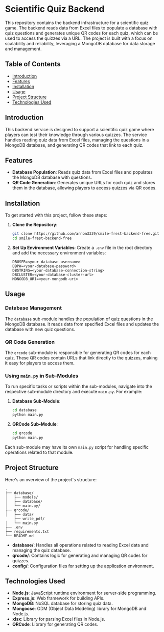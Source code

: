 
# Scientific Quiz Backend

This repository contains the backend infrastructure for a scientific quiz game. The backend reads data from Excel files to populate a database with quiz questions and generates unique QR codes for each quiz, which can be used to access the quizzes via a URL. The project is built with a focus on scalability and reliability, leveraging a MongoDB database for data storage and management.

## Table of Contents

- [Introduction](#introduction)
- [Features](#features)
- [Installation](#installation)
- [Usage](#usage)
- [Project Structure](#project-structure)
- [Technologies Used](#technologies-used)

## Introduction

This backend service is designed to support a scientific quiz game where players can test their knowledge through various quizzes. The service handles reading quiz data from Excel files, managing the questions in a MongoDB database, and generating QR codes that link to each quiz.

## Features

- **Database Population**: Reads quiz data from Excel files and populates the MongoDB database with questions.
- **QR Code Generation**: Generates unique URLs for each quiz and stores them in the database, allowing players to access quizzes via QR codes.

## Installation

To get started with this project, follow these steps:

1. **Clone the Repository**:
    ```bash
    git clone https://github.com/arnon3339/smile-frest-backend-free.git
    cd smile-frest-backend-free
    ```

2. **Set Up Environment Variables**:
   Create a `.env` file in the root directory and add the necessary environment variables:
    ```
    DBUSER=<your-database-username>
    DBPW=<your-database-password>
    DBSTRING=<your-database-connection-string>
    DBCLUSTER=<your-database-cluster-url>
    MONGODB_URI=<your-mongodb-uri>
    ```
## Usage

### Database Management

The `database` sub-module handles the population of quiz questions in the MongoDB database. It reads data from specified Excel files and updates the database with new quiz questions.

### QR Code Generation

The `qrcode` sub-module is responsible for generating QR codes for each quiz. These QR codes contain URLs that link directly to the quizzes, making it easy for players to access them.

### Using `main.py` in Sub-Modules

To run specific tasks or scripts within the sub-modules, navigate into the respective sub-module directory and execute `main.py`. For example:

1. **Database Sub-Module**:
    ```bash
    cd database
    python main.py
    ```

2. **QRCode Sub-Module**:
    ```bash
    cd qrcode
    python main.py
    ```

Each sub-module may have its own `main.py` script for handling specific operations related to that module.


## Project Structure

Here's an overview of the project's structure:

```
.
├── database/
│   ├── models/
│   ├── database/
│   └── main.py/
├── qrcode/
│   ├── data/
    ├── write_pdf/
│   └── main.py
├── .env
├── requirements.txt
└── README.md
```

- **database/**: Handles all operations related to reading Excel data and managing the quiz database.
- **qrcode/**: Contains logic for generating and managing QR codes for quizzes.
- **config/**: Configuration files for setting up the application environment.

## Technologies Used

- **Node.js**: JavaScript runtime environment for server-side programming.
- **Express.js**: Web framework for building APIs.
- **MongoDB**: NoSQL database for storing quiz data.
- **Mongoose**: ODM (Object Data Modeling) library for MongoDB and Node.js.
- **xlsx**: Library for parsing Excel files in Node.js.
- **QRCode**: Library for generating QR codes.
